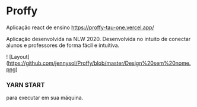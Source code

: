# Proffy
Aplicação react de ensino
https://proffy-tau-one.vercel.app/

Aplicação desenvolvida na NLW 2020.
Desenvolvida no intuito de conectar alunos e professores de forma fácil e intuitiva.

! [Layout] (https://github.com/jennysol/Proffy/blob/master/Design%20sem%20nome.png)

### YARN START 
para executar em sua máquina.



